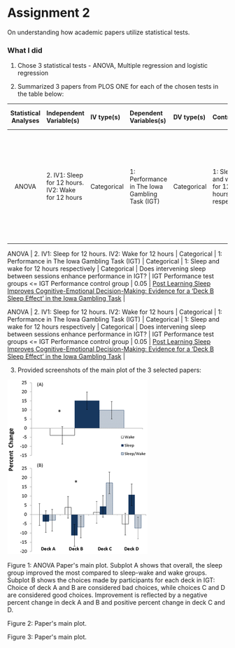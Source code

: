 # Assignment 2 
On understanding how academic papers utilize statistical tests. 

### What I did

1) Chose 3 statistical tests - ANOVA, Multiple regression and logistic regression

2) Summarized 3 papers from PLOS ONE for each of the chosen tests in the table below: 

| **Statistical Analyses**	|  **Independent Variable(s)**  |  **IV type(s)** |  **Dependent Variables(s)**  |  **DV type(s)**  |  **Control Var** | **Control Var type**  | **Question to be answered** | **_H0_** | **Alpha** | **Link to paper**| 
|:----------:|:-------|:------------|:-------------|:-------------|:------------|:------------- |:------------------|:----:|:-------:|:-------|
ANOVA	| 2. IV1: Sleep for 12 hours. IV2: Wake for 12 hours | Categorical | 1: Performance in The Iowa Gambling Task (IGT) | Categorical | 1: Sleep and wake for 12 hours respectively | Categorical |	Does intervening sleep between sessions enhance performance in IGT? | IGT Performance test groups <= IGT Performance control group | 0.05 | [Post Learning Sleep Improves Cognitive-Emotional Decision-Making: Evidence for a ‘Deck B Sleep Effect’ in the Iowa Gambling Task](https://journals.plos.org/plosone/article?id=10.1371/journal.pone.0112056) |

ANOVA	| 2. IV1: Sleep for 12 hours. IV2: Wake for 12 hours | Categorical | 1: Performance in The Iowa Gambling Task (IGT) | Categorical | 1: Sleep and wake for 12 hours respectively | Categorical |	Does intervening sleep between sessions enhance performance in IGT? | IGT Performance test groups <= IGT Performance control group | 0.05 | [Post Learning Sleep Improves Cognitive-Emotional Decision-Making: Evidence for a ‘Deck B Sleep Effect’ in the Iowa Gambling Task](https://journals.plos.org/plosone/article?id=10.1371/journal.pone.0112056) |

ANOVA	| 2. IV1: Sleep for 12 hours. IV2: Wake for 12 hours | Categorical | 1: Performance in The Iowa Gambling Task (IGT) | Categorical | 1: Sleep and wake for 12 hours respectively | Categorical |	Does intervening sleep between sessions enhance performance in IGT? | IGT Performance test groups <= IGT Performance control group | 0.05 | [Post Learning Sleep Improves Cognitive-Emotional Decision-Making: Evidence for a ‘Deck B Sleep Effect’ in the Iowa Gambling Task](https://journals.plos.org/plosone/article?id=10.1371/journal.pone.0112056) |

3) Provided screenshots of the main plot of the 3 selected papers: 

![screenshot](anova_main.png)

Figure 1: ANOVA Paper's main plot. Subplot A shows that overall, the sleep group improved the most compared to sleep-wake and wake groups. Subplot B shows the choices made by participants for each deck in IGT: Choice of deck A and B are considered bad choices, while choices C and D are considered good choices. Improvement is reflected by a negative percent change in deck A and B and positive percent change in deck C and D.

Figure 2: Paper's main plot. 

Figure 3: Paper's main plot. 
